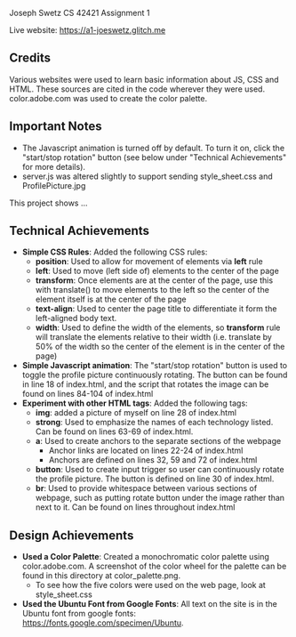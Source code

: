 Joseph Swetz
CS 42421 Assignment 1

Live website: https://a1-joeswetz.glitch.me

## Credits
Various websites were used to learn basic information about JS, CSS and HTML.
These sources are cited in the code wherever they were used. color.adobe.com was used
to create the color palette.

## Important Notes
- The Javascript animation is turned off by default. To turn it on, click the "start/stop
rotation" button (see below under "Technical Achievements" for more details).
- server.js was altered slightly to support sending style_sheet.css and ProfilePicture.jpg 

This project shows ...

## Technical Achievements
- **Simple CSS Rules**: Added the following CSS rules:
    - **position**: Used to allow for movement of elements via **left** rule
    - **left**: Used to move (left side of) elements to the center of the page
    - **transform**: Once elements are at the center of the page, use this with translate()
    to move elements to the left so the center of the element itself is at the center of the
    page
    - **text-align**: Used to center the page title to differentiate it form the left-aligned
    body text.
    - **width**: Used to define the width of the elements, so **transform** rule will translate
    the elements relative to their width (i.e. translate by 50% of the width so the center of 
    the element is in the center of the page)
- **Simple Javascript animation**: The "start/stop rotation" button is used to toggle the profile
    picture continuously rotating. The button can be found in line 18 of index.html, and the script
    that rotates the image can be found on lines 84-104 of index.html
- **Experiment with other HTML tags**: Added the following tags:
    - **img**: added a picture of myself on line 28 of index.html
    - **strong**: Used to emphasize the names of each technology listed. Can be found on lines 63-69 
        of index.html.
    - **a**: Used to create anchors to the separate sections of the webpage
        - Anchor links are located on lines 22-24 of index.html 
        - Anchors are defined on lines 32, 59 and 72 of index.html
    - **button**: Used to create input trigger so user can continuously rotate the profile picture.
        The button is defined on line 30 of index.html.
    - **br**: Used to provide whitespace between various sections of webpage, such as putting rotate 
    button under the image rather than next to it. Can be found on lines throughout index.html
    
## Design Achievements
- **Used a Color Palette**: Created a monochromatic color palette using color.adobe.com. A screenshot
    of the color wheel for the palette can be found in this directory at color_palette.png.
    - To see how the five colors were used on the web page, look at style_sheet.css
- **Used the Ubuntu Font from Google Fonts**: All text on the site is in the Ubuntu font from google 
    fonts: https://fonts.google.com/specimen/Ubuntu.